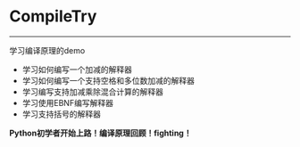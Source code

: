 # CompileTry

---

学习编译原理的demo


* 学习如何编写一个加减的解释器
* 学习如何编写一个支持空格和多位数加减的解释器
* 学习编写支持加减乘除混合计算的解释器
* 学习使用EBNF编写解释器
* 学习支持括号的解释器

**Python初学者开始上路！编译原理回顾！fighting！**



